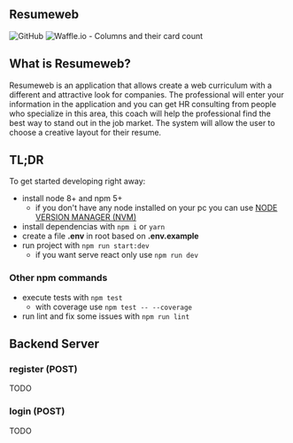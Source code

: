 ## Resumeweb


![GitHub](https://img.shields.io/github/license/mashape/apistatus.svg)
![Waffle.io - Columns and their card count](https://badge.waffle.io/mthais/resumeweb.svg?columns=all)

## What is Resumeweb?

Resumeweb is an application that allows create a web curriculum with a different and attractive look for companies.
The professional will enter your information in the application and you can get HR consulting from people who specialize in this area, this coach will help the professional find the best way to stand out in the job market. The system will allow the user to choose a creative layout for their resume.

## TL;DR

To get started developing right away:

* install node 8+ and npm 5+
    * if you don't have any node installed on your pc you can use [NODE VERSION MANAGER (NVM)](https://github.com/creationix/nvm)
* install dependencias with `npm i` or `yarn`
* create a file **.env** in root based on **.env.example**
* run project with `npm run start:dev`
    * if you want serve react only use `npm run dev`

### Other npm commands
* execute tests with `npm test`
    * with coverage use `npm test -- --coverage`
* run lint and fix some issues with `npm run lint`

## Backend Server
### register (POST)
TODO

### login (POST)
TODO
